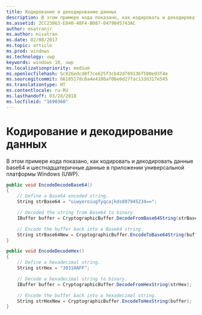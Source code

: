 ```yaml
---
title: Кодирование и декодирование данных
description: В этом примере кода показано, как кодировать и декодировать данные base64 и шестнадцатеричные данные в приложении универсальной платформы Windows (UWP).
ms.assetid: 2CC23863-E840-48F4-B087-0479045743AC
author: msatranjr
ms.author: misatran
ms.date: 02/08/2017
ms.topic: article
ms.prod: windows
ms.technology: uwp
keywords: windows 10, uwp
ms.localizationpriority: medium
ms.openlocfilehash: 5c826edcd8f7ce625f3cb42df69136f500e93f4e
ms.sourcegitcommit: 6618517dc0a4e4100af06e6d27fac133d317e545
ms.translationtype: HT
ms.contentlocale: ru-RU
ms.lasthandoff: 03/28/2018
ms.locfileid: "1690360"
---
```

# <a name="encode-and-decode-data"></a>Кодирование и декодирование данных



В этом примере кода показано, как кодировать и декодировать данные base64 и шестнадцатеричные данные в приложении универсальной платформы Windows (UWP).

```cs
public void EncodeDecodeBase64()
{
    // Define a Base64 encoded string.
    String strBase64 = "uiwyeroiugfyqcajkds897945234==";

    // Decoded the string from Base64 to binary.
    IBuffer buffer = CryptographicBuffer.DecodeFromBase64String(strBase64);

    // Encode the buffer back into a Base64 string.
    String strBase64New = CryptographicBuffer.EncodeToBase64String(buffer);
}

public void EncodeDecodeHex()
{
    // Define a hexadecimal string.
    String strHex = "30310AFF";

    // Decode a hexadecimal string to binary.
    IBuffer buffer = CryptographicBuffer.DecodeFromHexString(strHex);

    // Encode the buffer back into a hexadecimal string.
    String strHexNew = CryptographicBuffer.EncodeToHexString(buffer);
}
```
